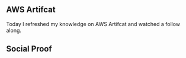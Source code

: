 ## AWS Artifcat

Today I refreshed my knowledge on AWS Artifcat and watched a follow along.

## Social Proof
